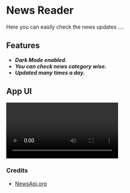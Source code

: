 # News Reader

Here you can easily check the news updates .... 

## Features
- ***Dark Mode enabled.***
- ***You can check news category wise.***
- ***Updated many times a day.***

## App UI
![App UI](assets/News_Checker_Demo.mkv)

### Credits 
- [NewsApi.org](https://newsapi.org/)
